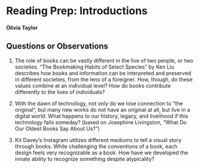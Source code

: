 # Reading Prep: Introductions

#### Olivia Taylor

## Questions or Observations

1.  The role of books can be vastly different in the live of two people,
    or two societies. “The Bookmaking Habits of Select Species” by Ken
    Liu describes how books and information can be interpreted and
    preserved in different societies, from the lens of a foreigner. How,
    though, do these values combine at an individual level? How do books
    contribute differently to the lives of individuals?

2.  With the dawn of technology, not only do we lose connection to “the
    original”, but many new works do not have an original at all, but
    live in a digital world. What happens to our history, legacy, and
    livelihood if this technology fails someday? (based on Josephine
    Livingston, “What Do Our Oldest Books Say About Us?”)

3.  Kit Davey’s Instagram utilizes different mediums to tell a visual
    story through books. While challenging the conventions of a book,
    each design feels very recognizable as a book. How have we developed
    the innate ability to recognize something despite atypicality?

